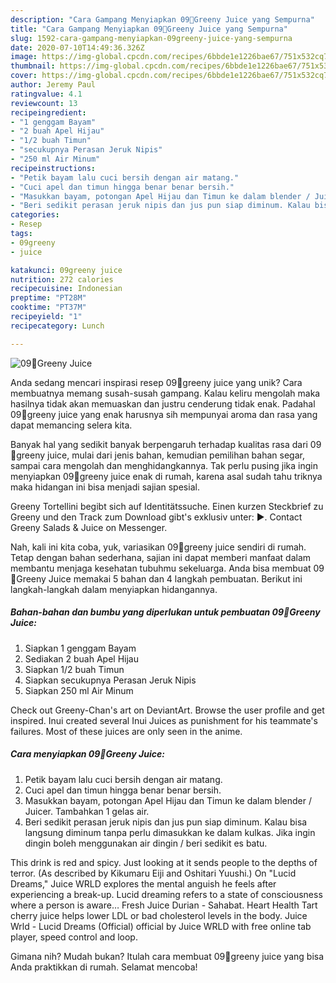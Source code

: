 ```yaml
---
description: "Cara Gampang Menyiapkan 09🌸Greeny Juice yang Sempurna"
title: "Cara Gampang Menyiapkan 09🌸Greeny Juice yang Sempurna"
slug: 1592-cara-gampang-menyiapkan-09greeny-juice-yang-sempurna
date: 2020-07-10T14:49:36.326Z
image: https://img-global.cpcdn.com/recipes/6bbde1e1226bae67/751x532cq70/09🌸greeny-juice-foto-resep-utama.jpg
thumbnail: https://img-global.cpcdn.com/recipes/6bbde1e1226bae67/751x532cq70/09🌸greeny-juice-foto-resep-utama.jpg
cover: https://img-global.cpcdn.com/recipes/6bbde1e1226bae67/751x532cq70/09🌸greeny-juice-foto-resep-utama.jpg
author: Jeremy Paul
ratingvalue: 4.1
reviewcount: 13
recipeingredient:
- "1 genggam Bayam"
- "2 buah Apel Hijau"
- "1/2 buah Timun"
- "secukupnya Perasan Jeruk Nipis"
- "250 ml Air Minum"
recipeinstructions:
- "Petik bayam lalu cuci bersih dengan air matang."
- "Cuci apel dan timun hingga benar benar bersih."
- "Masukkan bayam, potongan Apel Hijau dan Timun ke dalam blender / Juicer. Tambahkan 1 gelas air."
- "Beri sedikit perasan jeruk nipis dan jus pun siap diminum. Kalau bisa langsung diminum tanpa perlu dimasukkan ke dalam kulkas. Jika ingin dingin boleh menggunakan air dingin / beri sedikit es batu."
categories:
- Resep
tags:
- 09greeny
- juice

katakunci: 09greeny juice 
nutrition: 272 calories
recipecuisine: Indonesian
preptime: "PT28M"
cooktime: "PT37M"
recipeyield: "1"
recipecategory: Lunch

---
```



![09🌸Greeny Juice](https://img-global.cpcdn.com/recipes/6bbde1e1226bae67/751x532cq70/09🌸greeny-juice-foto-resep-utama.jpg)

Anda sedang mencari inspirasi resep 09🌸greeny juice yang unik? Cara membuatnya memang susah-susah gampang. Kalau keliru mengolah maka hasilnya tidak akan memuaskan dan justru cenderung tidak enak. Padahal 09🌸greeny juice yang enak harusnya sih mempunyai aroma dan rasa yang dapat memancing selera kita.

Banyak hal yang sedikit banyak berpengaruh terhadap kualitas rasa dari 09🌸greeny juice, mulai dari jenis bahan, kemudian pemilihan bahan segar, sampai cara mengolah dan menghidangkannya. Tak perlu pusing jika ingin menyiapkan 09🌸greeny juice enak di rumah, karena asal sudah tahu triknya maka hidangan ini bisa menjadi sajian spesial.

Greeny Tortellini begibt sich auf Identitätssuche. Einen kurzen Steckbrief zu Greeny und den Track zum Download gibt&#39;s exklusiv unter: ►. Contact Greeny Salads &amp; Juice on Messenger.


Nah, kali ini kita coba, yuk, variasikan 09🌸greeny juice sendiri di rumah. Tetap dengan bahan sederhana, sajian ini dapat memberi manfaat dalam membantu menjaga kesehatan tubuhmu sekeluarga. Anda bisa membuat 09🌸Greeny Juice memakai 5 bahan dan 4 langkah pembuatan. Berikut ini langkah-langkah dalam menyiapkan hidangannya.

<!--inarticleads1-->

##### Bahan-bahan dan bumbu yang diperlukan untuk pembuatan 09🌸Greeny Juice:

1. Siapkan 1 genggam Bayam
1. Sediakan 2 buah Apel Hijau
1. Siapkan 1/2 buah Timun
1. Siapkan secukupnya Perasan Jeruk Nipis
1. Siapkan 250 ml Air Minum


Check out Greeny-Chan&#39;s art on DeviantArt. Browse the user profile and get inspired. Inui created several Inui Juices as punishment for his teammate&#39;s failures. Most of these juices are only seen in the anime. 

<!--inarticleads2-->

##### Cara menyiapkan 09🌸Greeny Juice:

1. Petik bayam lalu cuci bersih dengan air matang.
1. Cuci apel dan timun hingga benar benar bersih.
1. Masukkan bayam, potongan Apel Hijau dan Timun ke dalam blender / Juicer. Tambahkan 1 gelas air.
1. Beri sedikit perasan jeruk nipis dan jus pun siap diminum. Kalau bisa langsung diminum tanpa perlu dimasukkan ke dalam kulkas. Jika ingin dingin boleh menggunakan air dingin / beri sedikit es batu.


This drink is red and spicy. Just looking at it sends people to the depths of terror. (As described by Kikumaru Eiji and Oshitari Yuushi.) On &#34;Lucid Dreams,&#34; Juice WRLD explores the mental anguish he feels after experiencing a break-up. Lucid dreaming refers to a state of consciousness where a person is aware… Fresh Juice Durian - Sahabat. Heart Health Tart cherry juice helps lower LDL or bad cholesterol levels in the body. Juice Wrld - Lucid Dreams (Official) official by Juice WRLD with free online tab player, speed control and loop. 

Gimana nih? Mudah bukan? Itulah cara membuat 09🌸greeny juice yang bisa Anda praktikkan di rumah. Selamat mencoba!
